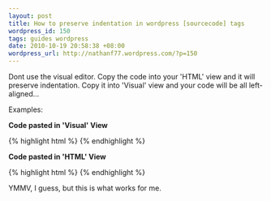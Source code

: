 ```yaml
---
layout: post
title: How to preserve indentation in wordpress [sourcecode] tags
wordpress_id: 150
tags: guides wordpress
date: 2010-10-19 20:58:38 +08:00
wordpress_url: http://nathanf77.wordpress.com/?p=150
---
```

Dont use the visual editor. Copy the code into your 'HTML' view and it will preserve indentation. Copy it into 'Visual' view and your code will be all left-aligned...

Examples:

<strong>Code pasted in 'Visual' View</strong>

{% highlight html %}
<indent>
<indent>
<indent>
</indent>
</indent>
</indent>
{% endhighlight %}

<strong>Code pasted in 'HTML' View</strong>

{% highlight html %}
<indent>
    <indent>
        <indent>
        </indent>
    </indent>
</indent>
{% endhighlight %}

YMMV, I guess, but this is what works for me.

